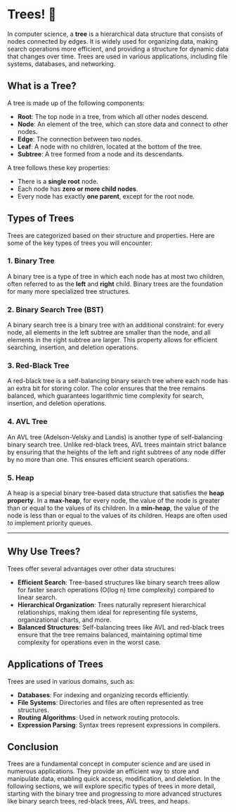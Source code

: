 # Trees! 🌲

In computer science, a **tree** is a hierarchical data structure that consists of nodes connected by edges. It is widely used for organizing data, making search operations more efficient, and providing a structure for dynamic data that changes over time. Trees are used in various applications, including file systems, databases, and networking.

## What is a Tree?

A tree is made up of the following components:

- **Root**: The top node in a tree, from which all other nodes descend.
- **Node**: An element of the tree, which can store data and connect to other nodes.
- **Edge**: The connection between two nodes.
- **Leaf**: A node with no children, located at the bottom of the tree.
- **Subtree**: A tree formed from a node and its descendants.

A tree follows these key properties:

- There is a **single root** node.
- Each node has **zero or more child nodes**.
- Every node has exactly **one parent**, except for the root node.

## Types of Trees

Trees are categorized based on their structure and properties. Here are some of the key types of trees you will encounter:

### 1. Binary Tree
A binary tree is a type of tree in which each node has at most two children, often referred to as the **left** and **right** child. Binary trees are the foundation for many more specialized tree structures.

### 2. Binary Search Tree (BST)
A binary search tree is a binary tree with an additional constraint: for every node, all elements in the left subtree are smaller than the node, and all elements in the right subtree are larger. This property allows for efficient searching, insertion, and deletion operations.

### 3. Red-Black Tree
A red-black tree is a self-balancing binary search tree where each node has an extra bit for storing color. The color ensures that the tree remains balanced, which guarantees logarithmic time complexity for search, insertion, and deletion operations.

### 4. AVL Tree
An AVL tree (Adelson-Velsky and Landis) is another type of self-balancing binary search tree. Unlike red-black trees, AVL trees maintain strict balance by ensuring that the heights of the left and right subtrees of any node differ by no more than one. This ensures efficient search operations.

### 5. Heap
A heap is a special binary tree-based data structure that satisfies the **heap property**. In a **max-heap**, for every node, the value of the node is greater than or equal to the values of its children. In a **min-heap**, the value of the node is less than or equal to the values of its children. Heaps are often used to implement priority queues.

---

## Why Use Trees?

Trees offer several advantages over other data structures:

- **Efficient Search**: Tree-based structures like binary search trees allow for faster search operations (O(log n) time complexity) compared to linear search.
- **Hierarchical Organization**: Trees naturally represent hierarchical relationships, making them ideal for representing file systems, organizational charts, and more.
- **Balanced Structures**: Self-balancing trees like AVL and red-black trees ensure that the tree remains balanced, maintaining optimal time complexity for operations even in the worst case.

## Applications of Trees

Trees are used in various domains, such as:

- **Databases**: For indexing and organizing records efficiently.
- **File Systems**: Directories and files are often represented as tree structures.
- **Routing Algorithms**: Used in network routing protocols.
- **Expression Parsing**: Syntax trees represent expressions in compilers.

## Conclusion

Trees are a fundamental concept in computer science and are used in numerous applications. They provide an efficient way to store and manipulate data, enabling quick access, modification, and deletion. In the following sections, we will explore specific types of trees in more detail, starting with the binary tree and progressing to more advanced structures like binary search trees, red-black trees, AVL trees, and heaps.

